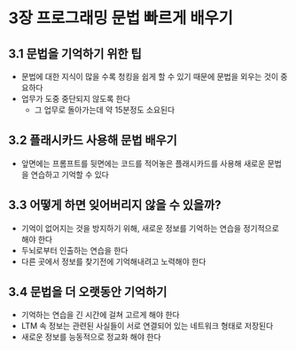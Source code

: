 # 3장 프로그래밍 문법 빠르게 배우기


## 3.1 문법을 기억하기 위한 팁
- 문법에 대한 지식이 많을 수록 청킹을 쉽게 할 수 있기 때문에 문법을 외우는 것이 중요하다
- 업무가 도중 중단되지 않도록 한다
  - 그 업무로 돌아가는데 약 15분정도 소요된다

## 3.2 플래시카드 사용해 문법 배우기
- 앞면에는 프롬프트를 뒷면에는 코드를 적어놓은 플래시카드를 사용해 새로운 문법을 연습하고 기억할 수 있다

## 3.3 어떻게 하면 잊어버리지 않을 수 있을까?
- 기억이 없어지는 것을 방지하기 위해, 새로운 정보를 기억하는 연습을 정기적으로 해야 한다
- 두뇌로부터 인출하는 연습을 한다
- 다른 곳에서 정보를 찾기전에 기억해내려고 노력해야 한다

## 3.4 문법을 더 오랫동안 기억하기
- 기억하는 연습을 긴 시간에 걸쳐 고르게 해야 한다
- LTM 속 정보는 관련된 사실들이 서로 연결되어 있는 네트워크 형태로 저장된다
- 새로운 정보를 능동적으로 정교화 해야 한다